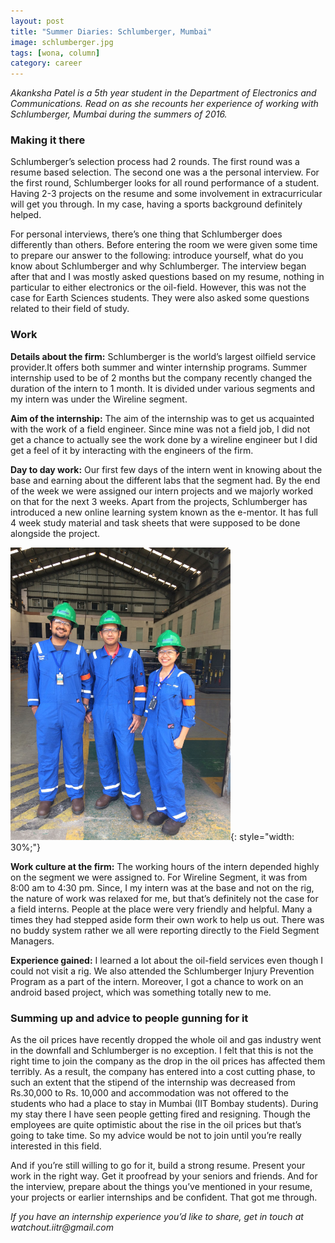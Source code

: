 ```yaml
---
layout: post
title: "Summer Diaries: Schlumberger, Mumbai"
image: schlumberger.jpg
tags: [wona, column]
category: career 
---
```


_Akanksha Patel is a 5th year student in the Department of Electronics and Communications. Read on as she recounts her experience of working with Schlumberger, Mumbai during the summers of 2016._

### Making it there
 
Schlumberger’s selection process had 2 rounds. The first round was a resume based selection. The second one was a the personal interview. 
For the first round, Schlumberger looks for all round performance of a student. Having 2-3 projects on the resume and some involvement in extracurricular will get you through. In my case, having a sports background definitely helped.
 
For personal interviews, there’s one thing that Schlumberger does differently than others. Before entering the room we were given some time to prepare our answer to the following: introduce yourself, what do you know about Schlumberger and why Schlumberger. The interview began after that and I was mostly asked questions based on my resume, nothing in particular to either electronics or the oil-field. However, this was not the case for Earth Sciences students. They were also asked some questions related to their field of study.
 
### Work

<b>Details about the firm:</b> Schlumberger is the world’s largest oilfield service provider.It offers both summer and winter internship programs. Summer internship used to be of 2 months but the company recently changed the duration of the intern to 1 month. It is divided under various segments and my intern was under the Wireline segment.
 
<b>Aim of the internship:</b> The aim of the internship was to get us acquainted with the work of a field engineer. Since mine was not a field job, I did not get a chance to actually see the work done by a wireline engineer but I did get a feel of it by interacting with the engineers of the firm.
 
<b>Day to day work:</b> Our first few days of the intern went in knowing about the base and earning about the different labs that the segment had. By the end of the week we were assigned our intern projects and we majorly worked on that for the next 3 weeks. Apart from the projects, Schlumberger has introduced a new online learning system known as the e-mentor. It has full 4 week study material and task sheets that were supposed to be done alongside the project.

![work](/images/posts/schlumberger-1.png){: style="width: 30%;"}

<b>Work culture at the firm:</b> The working hours of the intern depended highly on the segment we were assigned to. For Wireline Segment, it was from 8:00 am to 4:30 pm. Since, I my intern was at the base and not on the rig, the nature of work was relaxed for me, but that’s definitely not the case for a field interns. People at the place were very friendly and helpful. Many a times they had stepped aside form their own work to help us out. There was no buddy system rather we all were reporting directly to the Field Segment Managers.


<b>Experience gained:</b> I learned a lot about the oil-field services even though I could not visit a rig. We also attended the Schlumberger Injury Prevention Program as a part of the intern. Moreover, I got a chance to work on an android based project, which was something totally new to me.
 

### Summing up and  advice to people gunning for it

As the oil prices have recently dropped the whole oil and gas industry went in the downfall and Schlumberger is no exception. I felt that this is not the right time to join the company as the drop in the oil prices has affected them terribly. As a result, the company has entered into a cost cutting phase, to such an extent that the stipend of the internship was decreased from Rs.30,000 to Rs. 10,000 and accommodation was not offered to the students who had a place to stay in Mumbai (IIT Bombay students).  During my stay there I have seen people getting fired and resigning. Though the employees are quite optimistic about the rise in the oil prices but that’s going to take time. So my advice would be not to join until you’re really interested in this field.
 
And if you’re still willing to go for it, build a strong resume. Present your work in the right way. Get it proofread by your seniors and friends. And for the interview, prepare about the things you’ve mentioned in your resume, your projects or earlier internships and be confident. That got me through.

_If you have an internship experience you’d like to share, get in touch at watchout.iitr@gmail.com_